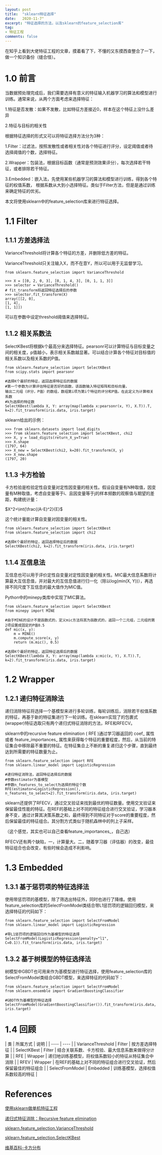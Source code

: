 ```yaml
---
layout: post
title:  "sklearn特征选择"
date:   2020-11-7"
excerpt: "特征选择的方法，以及sklearn的feature_selection库"
tag:
- 特征工程
comments: false
---
```


在知乎上看到大佬特征工程的文章，摸着看了下，不懂的又东摸西查整合了一下，做一个知识备份（缝合怪）。

# 1.0 前言

当数据预处理完成后，我们需要选择有意义的特征输入机器学习的算法和模型进行训练。通常来说，从两个方面考虑来选择特征：

1.特征是否发散：如果不发散，比如特征方差接近0，样本在这个特征上没什么差异

2.特征与目标的相关性

根据特征选择的形式又可以将特征选择方法分为3种：

1.Filter：过滤法，按照发散性或者相关性对各个特征进行评分，设定阈值或者待选择阈值的个数，选择特征。

2.Wrapper：包装法，根据目标函数（通常是预测效果评分），每次选择若干特征，或者排除若干特征。

3.Embedded：嵌入法，先使用某些机器学习的算法和模型进行训练，得到各个特征的权值系数，
根据系数从大到小选择特征。类似于Filter方法，但是是通过训练来确定特征的优劣。

本文将使用sklearn中的feature_selection库来进行特征选择。

# 1.1 Filter

## 1.1.1 方差选择法

VarianceThreshold将计算各个特征的方差，并删除低方差的特征。

VarianceThreshold只关注输入X，而不在意Y，所以可以用于无监督学习。


    from sklearn.feature_selection import VarianceThreshold

    >>> X = [[0, 2, 0, 3], [0, 1, 4, 3], [0, 1, 1, 3]]
    >>> selector = VarianceThreshold()
    # fit_transform将返回特征选择后的参数
    >>> selector.fit_transform(X)
    array([[2, 0],
    [1, 4],
    [1, 1]])

可以在参数中设定threshold阈值来选择特征。
    
## 1.1.2 相关系数法

SelectKBest将根据k个最高分来选择特征。pearsonr可以计算特征与目标变量之间的相关度，p值越小，表示相关系数越显著。可以结合计算各个特征对目标值的相关系数以及相关系数的P值。

    from sklearn.feature_selection import SelectKBest
    from scipy.stats import pearsonr
    
    #选择K个最好的特征，返回选择特征后的数据
    #第一个参数为计算评估特征是否好的函数，该函数输入特征矩阵和目标向量，
    输出二元组（评分，P值）的数组，数组第i项为第i个特征的评分和P值。在此定义为计算相关系数
    #k为选择的特征数
    SelectKBest(lambda X, Y: array(map(lambda x:pearsonr(x, Y), X.T)).T, k=2).fit_transform(iris.data, iris.target)
    
sklearn给出的示例：

    >>> from sklearn.datasets import load_digits
    >>> from sklearn.feature_selection import SelectKBest, chi2
    >>> X, y = load_digits(return_X_y=True)
    >>> X.shape
    (1797, 64)
    >>> X_new = SelectKBest(chi2, k=20).fit_transform(X, y)
    >>> X_new.shape
    (1797, 20)
    
## 1.1.3 卡方检验

卡方检验是检验定性自变量对定性因变量的相关性。假设自变量有N种取值，因变量有M种取值，考虑自变量等于i、且因变量等于j的样本频数的观察值与期望的差距，构建统计量：

$X^2=\int{\frac{(A-E)^2}{E}$

这个统计量能计算自变量对因变量的相关性。

    from sklearn.feature_selection import SelectKBest
    from sklearn.feature_selection import chi2
    
    #选择K个最好的特征，返回选择特征后的数据
    SelectKBest(chi2, k=2).fit_transform(iris.data, iris.target)

## 1.1.4 互信息法

互信息也可以用于评价定性自变量对定性因变量的相关性。MIC最大信息系数将计算最大互信息值，并对最大的互信息值进行归一化（除以log(min(X, Y))），再选择不同尺度下互信息的最大值作为MIC值。

Python中的minepy类库中实现了MIC算法。

    from sklearn.feature_selection import SelectKBest
    from minepy import MINE
    
    #由于MINE的设计不是函数式的，定义mic方法将其为函数式的，返回一个二元组，二元组的第2项设置成固定的P值0.5
    def mic(x, y):
        m = MINE()
        m.compute_score(x, y)
        return (m.mic(), 0.5)
        
    #选择K个最好的特征，返回特征选择后的数据
    SelectKBest(lambda X, Y: array(map(lambda x:mic(x, Y), X.T)).T, k=2).fit_transform(iris.data, iris.target)
    

# 1.2 Wrapper

## 1.2.1 递归特征消除法

递归消除特征将选择一个基模型来进行多轮训练，每轮训练后，消除若干权值系数的特征，再基于新的特征集进行下一轮训练。在sklearn实现了的包裹式(wrapper)特征选取只有两个递归式特征消除的方法，RFE和RFECV。

sklearn中的recursive feature elimination ( RFE )通过学习器返回的 coef_ 属性 或者 feature_importances_
属性来获得每个特征的重要程度，然后，从当前的特征集合中移除最不重要的特征。在特征集合上不断的重复递归这个步骤，直到最终达到所需要的特征数量为止。

    from sklearn.feature_selection import RFE
    from sklearn.linear_model import LogisticRegression

    #递归特征消除法，返回特征选择后的数据
    #参数estimator为基模型
    #参数n_features_to_select为选择的特征个数
    RFE(estimator=LogisticRegression(), n_features_to_select=2).fit_transform(iris.data, iris.target)
    
sklearn还提供了RFECV，通过交叉验证来找到最优的特征数量。使用交叉验证来保留最佳性能的特征。在REF的基础上对不同的特征组合进行交叉验证，学习器本身不变，通过计算其决策系数之和，最终得到不同特征对于score的重要程度，然后保留最佳的特征组合。其分割方式类似于随机森林中的列上子采样。

（这个感觉，其实也可以自己查看feature_importances_，自己选）

RFECV还有两个缺陷，一，计算量大。二，随着学习器（评估器）的改变，最佳特征组合也会改变，有些时候会造成不利影响。

# 1.3 Embedded

## 1.3.1 基于惩罚项的特征选择法

使用带惩罚项的基模型，除了筛选出特征外，同时也进行了降维。使用feature_selection库的SelectFromModel类结合带L1惩罚项的逻辑回归模型，来选择特征的代码如下：

    from sklearn.feature_selection import SelectFromModel
    from sklearn.linear_model import LogisticRegression

    #带L1惩罚项的逻辑回归作为基模型的特征选择
    SelectFromModel(LogisticRegression(penalty="l1", C=0.1)).fit_transform(iris.data, iris.target)

## 1.3.2 基于树模型的特征选择法

树模型中GBDT也可用来作为基模型进行特征选择，使用feature_selection库的SelectFromModel类结合GBDT模型，来选择特征的代码如下：

    from sklearn.feature_selection import SelectFromModel
    from sklearn.ensemble import GradientBoostingClassifier

    #GBDT作为基模型的特征选择
    SelectFromModel(GradientBoostingClassifier()).fit_transform(iris.data, iris.target)
    
    
# 1.4 回顾

|  类   | 所属方式  | 说明 |
|  ----  | ----  |
| VarianceThreshold  | Filter | 按方差选择特征 |
| SelectKBest  | Filter | 结合关联系数、卡方校验、最大信息系数来做得分计算 |
| RFE  | Wrapper | 递归地训练基模型，将权值系数较小的特征从特征集合中消除 |
| RFEV  | Wrapper | 在REF的基础上对不同的特征组合进行交叉验证，然后保留最佳的特征组合 |
| SelectFromModel  | Embedded | 训练基模型，选择权值系数较高的特征 |


# References

[使用sklearn做单机特征工程](https://www.cnblogs.com/jasonfreak/p/5448385.html)

[递归式特征消除：Recursive feature elimination](https://blog.csdn.net/FontThrone/article/details/79004874)

[sklearn.feature_selection.VarianceThreshold](https://scikit-learn.org/stable/modules/generated/sklearn.feature_selection.VarianceThreshold.html)

[sklearn.feature_selection.SelectKBest](https://scikit-learn.org/stable/modules/generated/sklearn.feature_selection.SelectKBest.html#sklearn.feature_selection.SelectKBest)

[维基百科-卡方分布](https://zh.wikipedia.org/wiki/%E5%8D%A1%E6%96%B9%E5%88%86%E4%BD%88)


